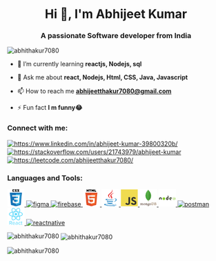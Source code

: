 <h1 align="center">Hi 👋, I'm Abhijeet Kumar</h1>
<h3 align="center">A passionate Software developer from India</h3>

<p align="left"> <img src="https://komarev.com/ghpvc/?username=abhithakur7080&label=Profile%20views&color=0e75b6&style=flat" alt="abhithakur7080" /> </p>

- 🌱 I’m currently learning **reactjs, Nodejs, sql**

- 💬 Ask me about **react, Nodejs, Html, CSS, Java, Javascript**

- 📫 How to reach me **abhijeetthakur7080@gmail.com**

- ⚡ Fun fact **I m funny😂**

<h3 align="left">Connect with me:</h3>
<p align="left">
<a href="https://linkedin.com/in/https://www.linkedin.com/in/abhijeet-kumar-39800320b/" target="blank"><img align="center" src="https://raw.githubusercontent.com/rahuldkjain/github-profile-readme-generator/master/src/images/icons/Social/linked-in-alt.svg" alt="https://www.linkedin.com/in/abhijeet-kumar-39800320b/" height="30" width="40" /></a>
<a href="https://stackoverflow.com/users/https://stackoverflow.com/users/21743979/abhijeet-kumar" target="blank"><img align="center" src="https://raw.githubusercontent.com/rahuldkjain/github-profile-readme-generator/master/src/images/icons/Social/stack-overflow.svg" alt="https://stackoverflow.com/users/21743979/abhijeet-kumar" height="30" width="40" /></a>
<a href="https://www.leetcode.com/https://leetcode.com/abhijeetthakur7080/" target="blank"><img align="center" src="https://raw.githubusercontent.com/rahuldkjain/github-profile-readme-generator/master/src/images/icons/Social/leet-code.svg" alt="https://leetcode.com/abhijeetthakur7080/" height="30" width="40" /></a>
</p>

<h3 align="left">Languages and Tools:</h3>
<p align="left"> <a href="https://upload.wikimedia.org/wikipedia/commons/d/d5/CSS3_logo_and_wordmark.svg" target="_blank" rel="noreferrer"> <img src="https://raw.githubusercontent.com/devicons/devicon/master/icons/css3/css3-original-wordmark.svg" alt="css3" width="40" height="40"/> </a> <a href="https://www.figma.com/" target="_blank" rel="noreferrer"> <img src="https://www.vectorlogo.zone/logos/figma/figma-icon.svg" alt="figma" width="40" height="40"/> </a> <a href="https://firebase.google.com/" target="_blank" rel="noreferrer"> <img src="https://www.vectorlogo.zone/logos/firebase/firebase-icon.svg" alt="firebase" width="40" height="40"/> </a> <a href="https://www.w3.org/html/" target="_blank" rel="noreferrer"> <img src="https://raw.githubusercontent.com/devicons/devicon/master/icons/html5/html5-original-wordmark.svg" alt="html5" width="40" height="40"/> </a> <a href="https://www.java.com" target="_blank" rel="noreferrer"> <img src="https://raw.githubusercontent.com/devicons/devicon/master/icons/java/java-original.svg" alt="java" width="40" height="40"/> </a> <a href="https://developer.mozilla.org/en-US/docs/Web/JavaScript" target="_blank" rel="noreferrer"> <img src="https://raw.githubusercontent.com/devicons/devicon/master/icons/javascript/javascript-original.svg" alt="javascript" width="40" height="40"/> </a> <a href="https://www.mongodb.com/" target="_blank" rel="noreferrer"> <img src="https://raw.githubusercontent.com/devicons/devicon/master/icons/mongodb/mongodb-original-wordmark.svg" alt="mongodb" width="40" height="40"/> </a> <a href="https://nodejs.org" target="_blank" rel="noreferrer"> <img src="https://raw.githubusercontent.com/devicons/devicon/master/icons/nodejs/nodejs-original-wordmark.svg" alt="nodejs" width="40" height="40"/> </a> <a href="https://postman.com" target="_blank" rel="noreferrer"> <img src="https://www.vectorlogo.zone/logos/getpostman/getpostman-icon.svg" alt="postman" width="40" height="40"/> </a> <a href="https://reactjs.org/" target="_blank" rel="noreferrer"> <img src="https://raw.githubusercontent.com/devicons/devicon/master/icons/react/react-original-wordmark.svg" alt="react" width="40" height="40"/> </a> <a href="https://reactnative.dev/" target="_blank" rel="noreferrer"> <img src="https://reactnative.dev/img/header_logo.svg" alt="reactnative" width="40" height="40"/> </a> </p>


<p><img align="left" src="https://github-readme-stats.vercel.app/api/top-langs?username=abhithakur7080&show_icons=true&locale=en&layout=compact" alt="abhithakur7080" /></p>

<p>&nbsp;<img align="center" src="https://github-readme-stats.vercel.app/api?username=abhithakur7080&show_icons=true&locale=en" alt="abhithakur7080" /></p>

<p><img align="center" src="https://github-readme-streak-stats.herokuapp.com/?user=abhithakur7080&" alt="abhithakur7080" /></p>
